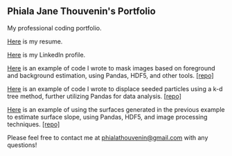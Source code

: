 ## Phiala Jane Thouvenin's Portfolio

My professional coding portfolio.

[Here](resume_PJT.pdf) is my resume.

[Here](https://www.linkedin.com/in/phiala-jane-thouvenin/) is my LinkedIn profile.

[Here](surface_masking_demo.md) is an example of code I wrote to mask images based on foreground and background estimation, using Pandas, HDF5, and other tools. [[repo]](https://github.com/phialahydrite/surface_generator)

[Here](particle_displacer_demo.md) is an example of code I wrote to displace seeded particles using a k-d tree method, further utilizing Pandas for data analysis. [[repo]](https://github.com/phialahydrite/sptv_code)

[Here](slope_calculator.md) is an example of using the surfaces generated in the previous example to estimate surface slope, using Pandas, HDF5, and image processing techniques. [[repo]](https://github.com/phialahydrite/slope_calculator)

Please feel free to contact me at [phialathouvenin@gmail.com](mailto:phialathouvenin@gmail.com) with any questions!

